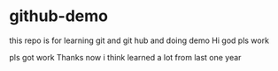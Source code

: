 # github-demo
this repo is for learning git and git hub and doing demo
Hi god pls work

pls got work
Thanks now i think learned a lot from last one year 
